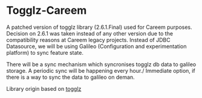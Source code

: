 # Togglz-Careem

A patched version of togglz library (2.6.1.Final) used for Careem purposes. Decision on 2.6.1 was taken instead of any other version due to the compatibility reasons at Careem legacy projects. Instead of JDBC Datasource, we will be using Galileo (Configuration and experimentation platform) to sync feature state.

There will be a sync mechanism which syncronises togglz db data to galileo storage. A periodic sync will be happening every hour./ Immediate option, if there is a way to sync the data to galileo on deman. 

Library origin based on [togglz](https://github.com/togglz/togglz)